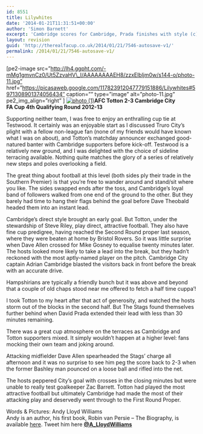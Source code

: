 ```yaml
---
id: 8551
title: Lilywhites
date: '2014-01-21T11:31:51+00:00'
author: 'Simon Barnett'
excerpt: 'Cambridge scores for Cambridge, Prada finishes with style (c) Andy Lloyd Williams. FA Cup 4th Qualifying.'
layout: revision
guid: 'http://therealfacup.co.uk/2014/01/21/7546-autosave-v1/'
permalink: /2014/01/21/7546-autosave-v1/
---
```


\[pe2-image src=”http://lh4.ggpht.com/-mMg1gmvnCz0/Ut5ZzvaHV\_I/AAAAAAAAEH8/zzxElbljm0w/s144-o/photo-11.jpg” href=”https://picasaweb.google.com/117823912047779151886/Lilywhites#5971308901374056434″ caption=”” type=”image” alt=”photo-11.jpg” pe2\_img\_align=”right” \] [![](http://therealfacup.co.uk/wp-content/uploads/2012/10/photo-11-e1351114002852-1024x714.jpg "photo (1)")](http://therealfacup.co.uk/2012/10/24/7546/photo-1-2/)**AFC Totton 2-3 Cambridge City**  
 **FA Cup 4th Qualifying Round 2012-13**

Supporting neither team, I was free to enjoy an enthralling cup tie at Testwood. It certainly was an enjoyable start as I discussed Truro City’s plight with a fellow non-league fan (none of my friends would have known what I was on about), and Totton’s matchday announcer exchanged good-natured banter with Cambridge supporters before kick-off. Testwood is a relatively new ground, and I was delighted with the choice of sideline terracing available. Nothing quite matches the glory of a series of relatively new steps and poles overlooking a field.

The great thing about football at this level (both sides ply their trade in the Southern Premier) is that you’re free to wander around and stand/sit where you like. The sides swapped ends after the toss, and Cambridge’s loyal band of followers walked from one end of the ground to the other. But they barely had time to hang their flags behind the goal before Dave Theobald headed them into an instant lead.

Cambridge’s direct style brought an early goal. But Totton, under the stewardship of Steve Riley, play direct, attractive football. They also have fine cup predigree, having reached the Second Round proper last season, where they were beaten at home by Bristol Rovers. So it was little surprise when Dave Allen crossed for Mike Gosney to equalise twenty minutes later. The hosts looked more likely to take a lead into the break, but they hadn’t reckoned with the most aptly-named player on the pitch. Cambridge City captain Adrian Cambridge blasted the visitors back in front before the break with an accurate drive.

Hampshirians are typically a friendly bunch but it was above and beyond that a couple of old chaps stood near me offered to fetch a half time cuppa’!

I took Totton to my heart after that act of generosity, and watched the hosts storm out of the blocks in the second half. But The Stags found themselves further behind when David Prada extended their lead with less than 30 minutes remaining.

There was a great cup atmosphere on the terraces as Cambridge and Totton supporters mixed. It simply wouldn’t happen at a higher level: fans mocking their own team and joking around.

Attacking midfielder Dave Allen spearheaded the Stags’ charge all afternoon and it was no surprise to see him peg the score back to 2-3 when the former Bashley man pounced on a loose ball and rifled into the net.

The hosts peppered City’s goal with crosses in the closing minutes but were unable to really test goalkeeper Zac Barrett. Totton had played the most attractive football but ultimately Cambridge had made the most of their attacking play and deservedly went through to the First Round Proper.

Words &amp; Pictures: Andy Lloyd Williams  
Andy is an author, his first book, Robin van Persie – The Biography, is available [here](http://www.waterstones.com/waterstonesweb/products/andy+lloyd-williams/robin+van+persie+-+the+biography/8408788/). Tweet him here **[@A\_LloydWilliams](https://twitter.com/A_LloydWilliams)**